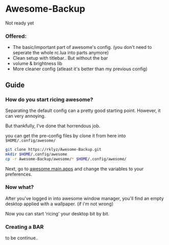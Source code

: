 # Awesome-Backup
Not ready yet

### Offered:

- The basic/important part of awesome's config. (you don't need to seperate the whole rc.lua into parts anymore)
- Clean setup with titlebar.. But without the bar
- volume & brightness lib
- More cleaner config (atleast it's better than my previous config)

<h2>Guide</h2>

### How do you start ricing awesome?

Separating the default config can a pretty good starting point. However, it can very annoying.

But thankfully, I've done that horrendous job.

you can get the pre-config files by clone it from here into `$HOME/.config/awesome/`

``` sh
git clone https://rklyz/Awesome-Backup.git
mkdir $HOME/.config/awesome
cp -r Awesome-Backup/awesome/* $HOME/.config/awesome/
```

Next, go to [awesome.main.apps](https://github.com/rklyz/Awesome-Backup/blob/main/awesome/main/apps.lua) and change the variables to your preferences.

### Now what?

After you've logged in into awesome window manager, you'll find an empty desktop applied with a wallpaper. (if i'm not wrong)

Now you can start 'ricing' your desktop bit by bit.

### Creating a BAR

to be continue..

